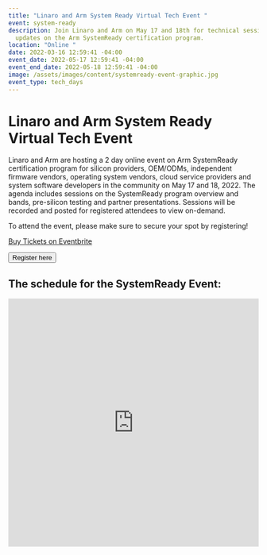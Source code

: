 ```yaml
---
title: "Linaro and Arm System Ready Virtual Tech Event "
event: system-ready
description: Join Linaro and Arm on May 17 and 18th for technical sessions and
  updates on the Arm SystemReady certification program.
location: "Online "
date: 2022-03-16 12:59:41 -04:00
event_date: 2022-05-17 12:59:41 -04:00
event_end_date: 2022-05-18 12:59:41 -04:00
image: /assets/images/content/systemready-event-graphic.jpg
event_type: tech_days
---
```

# Linaro and Arm System Ready Virtual Tech Event 

Linaro and Arm are hosting a 2 day online event on Arm SystemReady certification program for silicon providers, OEM/ODMs, independent firmware vendors, operating system vendors, cloud service providers and system software developers in the community on May 17 and 18, 2022. The agenda includes sessions on the SystemReady program overview and bands, pre-silicon testing and partner presentations. Sessions will be recorded and posted for registered attendees to view on-demand. 

To attend the event, please make sure to secure your spot by registering!



<!-- Noscript content for added SEO -->

<noscript><a href="https://www.eventbrite.co.uk/e/linaro-and-arm-system-ready-virtual-tech-event-tickets-298747039437" rel="noopener noreferrer" target="_blank">Buy Tickets on Eventbrite</a></noscript>

<!-- You can customise this button any way you like -->

<button id="eventbrite-widget-modal-trigger-298747039437" type="button">Register here</button>

<script src="https://www.eventbrite.co.uk/static/widgets/eb_widgets.js"></script>

<script type="text/javascript">
    var exampleCallback = function() {
        console.log('Order complete!');
    };

    window.EBWidgets.createWidget({
        widgetType: 'checkout',
        eventId: '298747039437',
        modal: true,
        modalTriggerElementId: 'eventbrite-widget-modal-trigger-298747039437',
        onOrderComplete: exampleCallback
    });
</script>



## The schedule for the SystemReady Event:

<style> #pine-sessions { width: 100%; height: 500px; border: 0; display: block; }</style><iframe id="pine-sessions" frameborder="0" border="0" height="500" width="100%" src="https://events.pinetool.ai/2630/#widgets/sessions"></iframe>